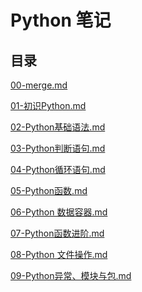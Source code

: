 # Python 笔记


## 目录


<a href="00-merge.md">00-merge.md</a>

<a href="01-初识Python.md">01-初识Python.md</a>

<a href="02-Python基础语法.md">02-Python基础语法.md</a>

<a href="03-Python判断语句.md">03-Python判断语句.md</a>

<a href="04-Python循环语句.md">04-Python循环语句.md</a>

<a href="05-Python函数.md">05-Python函数.md</a>

<a href="06-Python 数据容器.md">06-Python 数据容器.md</a>

<a href="07-Python函数进阶.md">07-Python函数进阶.md</a>

<a href="08-Python 文件操作.md">08-Python 文件操作.md</a>

<a href="09-Python异常、模块与包.md">09-Python异常、模块与包.md</a>
